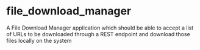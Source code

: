 # file_download_manager
A File Download Manager application which should be able to accept a list of URLs to be downloaded through a REST endpoint and download those files locally on the system
